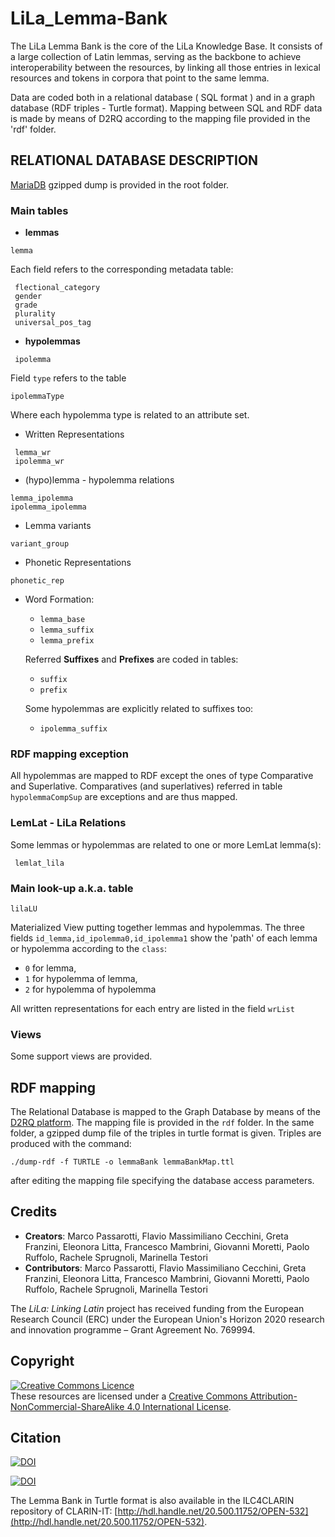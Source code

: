 # LiLa_Lemma-Bank
The LiLa Lemma Bank is the core of the LiLa Knowledge Base. It consists of a large collection of
Latin lemmas, serving as the backbone to achieve interoperability between the resources, by linking all those entries in lexical resources and tokens in corpora that point to the same lemma.

Data are coded both in a relational database ( SQL format ) and in a graph database (RDF triples - Turtle format).
Mapping between SQL and RDF data is made by means of D2RQ according to the mapping file provided in the 'rdf' folder.

##  RELATIONAL DATABASE DESCRIPTION

[MariaDB](https://mariadb.com/) gzipped dump is provided in the root folder.
 
### Main tables

* **lemmas** 
```
lemma
```
Each field refers to the corresponding metadata table:
```
 flectional_category 
 gender              
 grade               
 plurality           
 universal_pos_tag   
```


* **hypolemmas**
```
 ipolemma            
```
Field `type` refers to the table
```
ipolemmaType
```
Where each hypolemma type is related to an attribute set.


* Written Representations
```
 lemma_wr            
 ipolemma_wr         
```


* (hypo)lemma - hypolemma relations
```
lemma_ipolemma
ipolemma_ipolemma
```

* Lemma variants 
```
variant_group
``` 

* Phonetic Representations
```
phonetic_rep
```

* Word Formation:
    - `lemma_base` 
    - `lemma_suffix`
    - `lemma_prefix`
    
    Referred **Suffixes**  and  **Prefixes** are coded in tables:
    - `suffix`
    - `prefix`
    
    Some hypolemmas are explicitly related to suffixes too:
    - `ipolemma_suffix`



### RDF mapping exception
All hypolemmas are mapped to RDF except the ones of type Comparative and Superlative.
Comparatives (and superlatives) referred in table ```hypolemmaCompSup``` are exceptions and are thus mapped.



### LemLat - LiLa Relations

Some lemmas or hypolemmas are related to one or more LemLat lemma(s):
```
 lemlat_lila        
``` 



### Main look-up a.k.a. table

```
lilaLU
``` 
Materialized View putting together lemmas and hypolemmas.
The three fields ```id_lemma,id_ipolemma0,id_ipolemma1``` show the 'path' of 
each lemma or hypolemma according to the  ```class```: 
- `0` for  lemma, 
- `1` for  hypolemma of lemma, 
- `2` for  hypolemma of hypolemma

All written representations for each entry are listed in the field ```wrList```


### Views
Some support views are provided.



## RDF mapping

The Relational Database is mapped to the Graph Database by means of the [D2RQ platform](http://d2rq.org/).
The mapping file is provided in the ```rdf``` folder.
In the same folder, a gzipped dump file of the triples in turtle format is given.
Triples are produced with the command:

```
./dump-rdf -f TURTLE -o lemmaBank lemmaBankMap.ttl
```

after editing the mapping file specifying the database access parameters.


## Credits

- **Creators**: Marco Passarotti, Flavio Massimiliano Cecchini, Greta Franzini, Eleonora Litta, Francesco Mambrini, Giovanni Moretti, Paolo Ruffolo, Rachele Sprugnoli, Marinella Testori
- **Contributors**: Marco Passarotti, Flavio Massimiliano Cecchini, Greta Franzini, Eleonora Litta, Francesco Mambrini, Giovanni Moretti, Paolo Ruffolo, Rachele Sprugnoli, Marinella Testori

The _LiLa: Linking Latin_ project has received funding from the European Research Council (ERC) under the European Union's Horizon 2020 research and innovation programme – Grant Agreement No. 769994.

## Copyright
<a rel="license" href="http://creativecommons.org/licenses/by-nc-sa/4.0/"><img alt="Creative Commons Licence" style="border-width:0" src="https://i.creativecommons.org/l/by-nc-sa/4.0/88x31.png" /></a><br />These resources are licensed under a <a rel="license" href="http://creativecommons.org/licenses/by-nc-sa/4.0/">Creative Commons Attribution-NonCommercial-ShareAlike 4.0 International License</a>.

## Citation
[![DOI](https://zenodo.org/badge/DOI/10.5281/zenodo.4017229.svg)](https://doi.org/10.5281/zenodo.4017229)

[![DOI](https://zenodo.org/badge/296268550.svg)](https://zenodo.org/badge/latestdoi/296268550)

The Lemma Bank in Turtle format is also available in the ILC4CLARIN repository of CLARIN-IT: [http://hdl.handle.net/20.500.11752/OPEN-532](http://hdl.handle.net/20.500.11752/OPEN-532).

